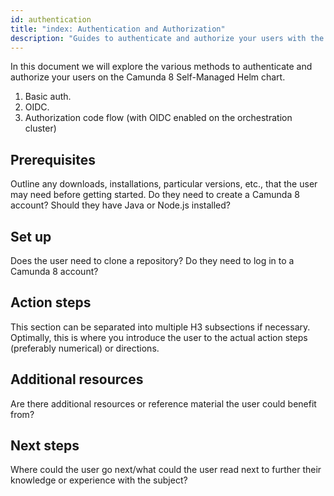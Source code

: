 ```yaml
---
id: authentication
title: "index: Authentication and Authorization"
description: "Guides to authenticate and authorize your users with the Camunda Platform 8 Self-Managed Helm chart."
---
```


In this document we will explore the various methods to authenticate and authorize your users on the Camunda 8 Self-Managed Helm chart.

1. Basic auth.
2. OIDC.
3. Authorization code flow (with OIDC enabled on the orchestration cluster)

## Prerequisites

Outline any downloads, installations, particular versions, etc., that the user may need before getting started. Do they need to create a Camunda 8 account? Should they have Java or Node.js installed?

## Set up

Does the user need to clone a repository? Do they need to log in to a Camunda 8 account?

## Action steps

This section can be separated into multiple H3 subsections if necessary. Optimally, this is where you introduce the user to the actual action steps (preferably numerical) or directions.

## Additional resources

Are there additional resources or reference material the user could benefit from?

## Next steps

Where could the user go next/what could the user read next to further their knowledge or experience with the subject?

